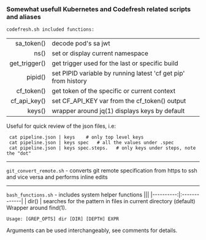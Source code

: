 ### Somewhat usefull Kubernetes and Codefresh related scripts and aliases

    codefresh.sh included functions:

|||
|----------:|:-------------|
| sa_token() | decode pod's sa jwt 
| ns() | set or display current namespace
|  get_trigger() | get trigger used for the last or specific build
|  pipid() | set PIPID variable by running latest 'cf get pip' from history
| cf_token() | get token of the specific or current context
| cf_api_key() | set CF_API_KEY var from the cf_token() output |
| keys() | wrapper around jq(1) displays keys by default

 Useful for quick review of the json files, i.e:

     cat pipeline.json | keys    # only top level keys
     cat pipeline.json | keys spec   # all the values under .spec
     cat pipeline.json | keys spec.steps.   # only keys under steps, note the "dot"

* * *

`git_convert_remote.sh` - converts git remote specification from https to ssh  and vice versa and performs inline edits

* * *
`bash_functions.sh` - includes system helper functions
|||
|----------:|:-------------|
| dir() | searches for the pattern in files in current directory (default)
Wrapper around find(1).

    Usage: [GREP_OPTS] dir [DIR] [DEPTH] EXPR

Arguments can be used interchangeably, see comments for details.




